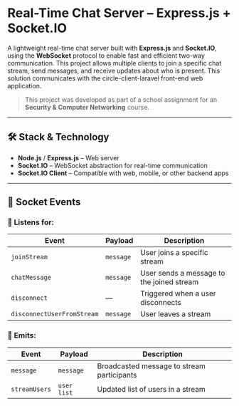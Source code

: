 # Real-Time Chat Server – Express.js + Socket.IO

A lightweight real-time chat server built with **Express.js** and **Socket.IO**, using the **WebSocket** protocol to enable fast and efficient two-way communication. This project allows multiple clients to join a specific chat stream, send messages, and receive updates about who is present. This solution communicates with the circle-client-laravel front-end web application.

> This project was developed as part of a school assignment for an **Security & Computer Networking** course.

---

## 🛠️ Stack & Technology

- **Node.js** / **Express.js** – Web server
- **Socket.IO** – WebSocket abstraction for real-time communication
- **Socket.IO Client** – Compatible with web, mobile, or other backend apps

---

## 📡 Socket Events

### 🔻 Listens for:

| Event                    | Payload   | Description                                 |
|--------------------------|-----------|---------------------------------------------|
| `joinStream`             | `message` | User joins a specific stream                |
| `chatMessage`            | `message` | User sends a message to the joined stream   |
| `disconnect`             | —         | Triggered when a user disconnects           |
| `disconnectUserFromStream` | `message` | User leaves a stream                      |

### 🔺 Emits:

| Event         | Payload       | Description                                   |
|---------------|---------------|-----------------------------------------------|
| `message`     | `message`     | Broadcasted message to stream participants    |
| `streamUsers` | `user list`   | Updated list of users in a stream             |
